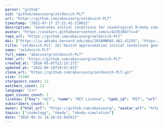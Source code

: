 ```yaml
---
parser: "github"
uid: "github/abacusorg/zeldovich-PLT"
url: "https://github.com/abacusorg/zeldovich-PLT"
timestamp: "2022-07-17 17:21:43.210012"
description: "Generates initial conditions for cosmological N-body simulations, optionally applying Particle Linear Theory corrections."
avatar: "https://avatars.githubusercontent.com/u/42353087?v=4"
repo_url: "https://github.com/abacusorg/zeldovich-PLT"
doi: ["https://iu.adsabs.harvard.edu/abs/2016MNRAS.461.4125G", "https://ui.adsabs.harvard.edu/abs/2016ascl.soft05016E/abstract"]
title: "zeldovich-PLT: Zel'dovich approximation initial conditions generator"
name: "zeldovich-PLT"
full_name: "abacusorg/zeldovich-PLT"
html_url: "https://github.com/abacusorg/zeldovich-PLT"
created_at: "2016-05-07T22:15:27Z"
updated_at: "2022-04-18T19:57:03Z"
clone_url: "https://github.com/abacusorg/zeldovich-PLT.git"
size: 31309
stargazers_count: 12
watchers_count: 12
language: "C++"
open_issues_count: 1
license: {"key": "mit", "name": "MIT License", "spdx_id": "MIT", "url": "https://api.github.com/licenses/mit", "node_id": "MDc6TGljZW5zZTEz"}
subscribers_count: 5
owner: {"html_url": "https://github.com/abacusorg", "avatar_url": "https://avatars.githubusercontent.com/u/42353087?v=4", "login": "abacusorg", "type": "Organization"}
topics: ["cosmology", "nbody", "nbody-simulation"]
date: "2025-05-31 14:26:52.642817"
---
```

